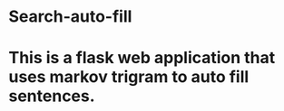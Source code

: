 # Search-auto-fill
# This is a flask web application that uses markov trigram to auto fill sentences.  
